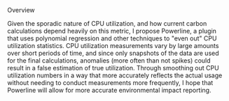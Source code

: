 Overview

Given the sporadic nature of CPU utilization, and how current carbon calculations depend heavily on this metric, I propose Powerline, a plugin that uses polynomial regression and other techniques to "even out" CPU utilization statistics. CPU utilization measurements vary by large amounts over short periods of time, and since only snapshots of the data are used for the final calculations, anomalies (more often than not spikes) could result in a false estimation of true utilization. Through smoothing out CPU utilization numbers in a way that more accurately reflects the actual usage without needing to conduct measurements more frequently, I hope that Powerline will allow for more accurate environmental impact reporting.
